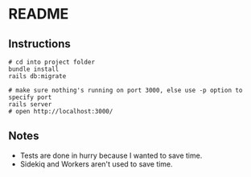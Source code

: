 # README

## Instructions
```
# cd into project folder
bundle install
rails db:migrate

# make sure nothing's running on port 3000, else use -p option to specify port
rails server
# open http://localhost:3000/
```


## Notes
* Tests are done in hurry because I wanted to save time.
* Sidekiq and Workers aren't used to save time.
